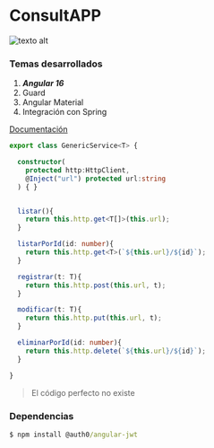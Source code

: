 # ConsultAPP
![texto alt](https://www.brainandlife.org/siteassets/online-exclusives/covid-19/telehealth-computer-main.jpg) 
### Temas desarrollados
1. ***Angular 16***
2. Guard
3. Angular Material
4. Integración con Spring

[Documentación](https://angular.io/)

```typescript
export class GenericService<T> {

  constructor(
    protected http:HttpClient,
    @Inject("url") protected url:string
  ) { }


  listar(){
    return this.http.get<T[]>(this.url);
  }

  listarPorId(id: number){
    return this.http.get<T>(`${this.url}/${id}`);
  }

  registrar(t: T){
    return this.http.post(this.url, t);
  }

  modificar(t: T){
    return this.http.put(this.url, t);
  }

  eliminarPorId(id: number){
    return this.http.delete(`${this.url}/${id}`);
  }

}

```

> El código perfecto no existe


### Dependencias

```cmd
$ npm install @auth0/angular-jwt

```
